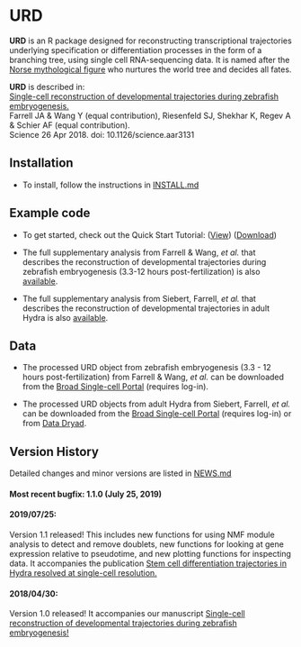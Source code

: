 # URD

**URD** is an R package designed for reconstructing transcriptional trajectories underlying specification or differentiation processes in the form of a branching tree, using single cell RNA-sequencing data. It is named after the [Norse mythological figure](https://en.wikipedia.org/wiki/Urdr) who nurtures the world tree and decides all fates.

**URD** is described in:<br />
[Single-cell reconstruction of developmental trajectories during zebrafish embryogenesis.](https://www.ncbi.nlm.nih.gov/pubmed/29700225)<br />
Farrell JA & Wang Y (equal contribution), Riesenfeld SJ, Shekhar K, Regev A & Schier AF (equal contribution).<br />
Science 26 Apr 2018. doi: 10.1126/science.aar3131

## Installation

- To install, follow the instructions in [INSTALL.md](INSTALL.md)

## Example code

- To get started, check out the Quick Start Tutorial: ([View](Analyses/QuickStart/URD-QuickStart-AxialMesoderm.md)) ([Download](Analyses/QuickStart/URD-QuickStart-AxialMesoderm.Rmd))

- The full supplementary analysis from Farrell & Wang, *et al.* that describes the reconstruction of developmental trajectories during zebrafish embryogenesis (3.3-12 hours post-fertilization) is also [available](Analyses/SupplementaryAnalysis).

- The full supplementary analysis from Siebert, Farrell, *et al.* that describes the reconstruction of developmental trajectories in adult Hydra is also [available](https://github.com/cejuliano/hydra_single_cell).

## Data

- The processed URD object from zebrafish embryogenesis (3.3 - 12 hours post-fertilization) from Farrell & Wang, *et al.* can be downloaded from the [Broad Single-cell Portal](https://portals.broadinstitute.org/single_cell/data/public/single-cell-reconstruction-of-developmental-trajectories-during-zebrafish-embryogenesis?filename=URD_Zebrafish_Object.rds) (requires log-in).

- The processed URD objects from adult Hydra from Siebert, Farrell, *et al.* can be downloaded from the [Broad Single-cell Portal](https://portals.broadinstitute.org/single_cell/study/SCP260/stem-cell-differentiation-trajectories-in-hydra-resolved-at-single-cell-resolution) (requires log-in) or from [Data Dryad](https://datadryad.org/resource/doi:10.5061/dryad.v5r6077).

## Version History

Detailed changes and minor versions are listed in [NEWS.md](NEWS.md)

#### Most recent bugfix: 1.1.0 (July 25, 2019)

#### 2019/07/25:
Version 1.1 released! This includes new functions for using NMF module analysis to detect and remove doublets, new functions for looking at gene expression relative to pseudotime, and new plotting functions for inspecting data. It accompanies the publication [Stem cell differentiation trajectories in Hydra resolved at single-cell resolution.](https://science.sciencemag.org/content/365/6451/eaav9314)

#### 2018/04/30:
Version 1.0 released! It accompanies our manuscript [Single-cell reconstruction of developmental trajectories during zebrafish embryogenesis!](https://www.ncbi.nlm.nih.gov/pubmed/29700225)


	